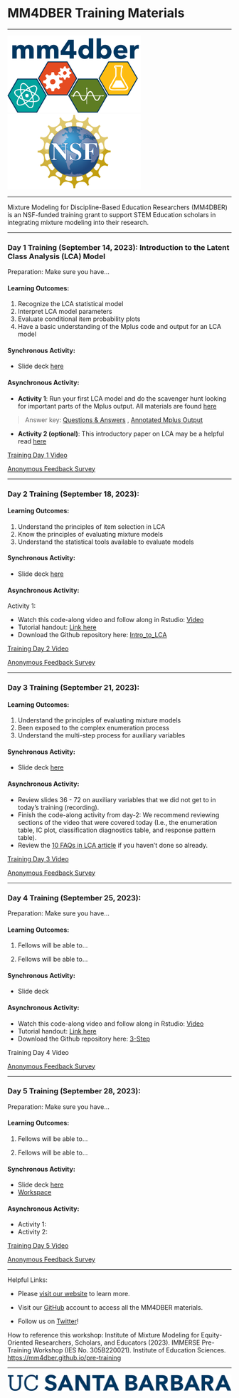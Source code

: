 # MM4DBER Training Materials

------------------------------------------------------------------------

<p align="center">

<img src="images/mm4dber_clear.png" width="300"/> <img src="images/NSF-Logo.png" width="300"/>

</p>

------------------------------------------------------------------------

<p align="center">

Mixture Modeling for Discipline-Based Education Researchers (MM4DBER) is an NSF-funded training grant to support STEM Education scholars in integrating mixture modeling into their research.

</p>

------------------------------------------------------------------------

### Day 1 Training (September 14, 2023): Introduction to the Latent Class Analysis (LCA) Model

Preparation: Make sure you have...

#### Learning Outcomes:
1. Recognize the LCA statistical model
2. Interpret LCA model parameters
3. Evaluate conditional item probability plots
4. Have a basic understanding of the Mplus code and output for an LCA model


#### Synchronous Activity:

- Slide deck [here](https://drive.google.com/file/d/1feG8B-REsBLu7ZIzMBUXyP9Tfl-db6CR/view?usp=sharing)

#### Asynchronous Activity:

- **Activity 1**: Run your first LCA model and do the scavenger hunt looking for important parts of the Mplus output.  All materials are found [here](https://docs.google.com/document/d/11tngHJFCMFJEB-rrXoojuRqyuvcyBVSNvaeB94zEe1o/copy?usp=drive_link)

> Answer key: [Questions & Answers](https://docs.google.com/document/d/1r1khPI-99uIamGRukCV_JJRGV7d5eBs0RlHQM7IPvZ0/edit?usp=sharing) , [Annotated Mplus Output](https://docs.google.com/document/d/1ettnt7BLu-8HPE-jxyIrfHa9CVerrqu_OzZXR2FIAuo/edit?usp=sharing)

- **Activity 2 (optional)**: This introductory paper on LCA may be a helpful read [here](https://drive.google.com/file/d/1WxZgDwvBdkL84rnxL6YF58KUDqOBtcyT/view?usp=sharing)

[Training Day 1 Video](https://drive.google.com/file/d/1f4MkAslkuX8064GE4g3VjtaCIm-xJFFj/view?usp=sharing)

[Anonymous Feedback Survey](https://forms.gle/Nq7xaV2zobq3VmPE6)
 
------------------------------------------------------------------------

### Day 2 Training (September 18, 2023): 

#### Learning Outcomes:

1. Understand the principles of item selection in LCA
2. Know the principles of evaluating mixture models
3. Understand the statistical tools available to evaluate models

#### Synchronous Activity:

- Slide deck [here](https://drive.google.com/file/d/1lh29-QfKppkDeDK2VChHZt-X6DgVudMl/view?usp=sharing)

#### Asynchronous Activity:

Activity 1: 
- Watch this code-along video and follow along in Rstudio: [Video](https://www.youtube.com/watch?v=fPpcScLZFRI)
- Tutorial handout: [Link here](https://mm4dber.github.io/Intro_to_LCA.html)
- Download the Github repository here: [Intro_to_LCA](https://github.com/MM4DBER/Intro_to_LCA)

[Training Day 2 Video](https://drive.google.com/file/d/1ryrIj2hYSmPT8TVVi_F6W45g_bOl_Pdk/view?usp=sharing)

[Anonymous Feedback Survey](https://forms.gle/Q7CWTctepKFNho4a7)

------------------------------------------------------------------------

### Day 3 Training (September 21, 2023): 

#### Learning Outcomes:

1. Understand the principles of evaluating mixture models
2. Been exposed to the complex enumeration process
3. Understand the multi-step process for auxiliary variables


#### Synchronous Activity:

- Slide deck [here](https://drive.google.com/file/d/1t7OnVbrsdQQXK6x_vJo0qRce6x8W41fj/view?usp=sharing)

#### Asynchronous Activity:

- Review slides 36 - 72 on auxiliary variables that we did not get to in today’s training (recording).
- Finish the code-along activity from day-2: We recommend reviewing sections of the video that were covered today (I.e., the enumeration table, IC plot, classification diagnostics table, and response pattern table).
- Review the [10 FAQs in LCA article](https://drive.google.com/file/d/1WxZgDwvBdkL84rnxL6YF58KUDqOBtcyT/view?usp=sharing) if you haven’t done so already.

[Training Day 3 Video](https://drive.google.com/file/d/1t7OnVbrsdQQXK6x_vJo0qRce6x8W41fj/view?usp=drive_link)

[Anonymous Feedback Survey](https://forms.gle/HR4Y6Ug7Wsx8Usth7)

------------------------------------------------------------------------

### Day 4 Training (September 25, 2023): 

Preparation: Make sure you have...

#### Learning Outcomes:

1. Fellows will be able to...

2. Fellows will be able to...


#### Synchronous Activity:

- Slide deck 

#### Asynchronous Activity:

- Watch this code-along video and follow along in Rstudio: [Video](https://youtu.be/MZSFKmTLZRI?si=_eQLhpj046rMPuRM)
- Tutorial handout: [Link here](https://mm4dber.github.io/3step-Method.html)
- Download the Github repository here: [3-Step](https://github.com/MM4DBER/3-Step)

Training Day 4 Video

[Anonymous Feedback Survey](https://forms.gle/DTGxVSoMS65x5DDNA)

------------------------------------------------------------------------

### Day 5 Training (September 28, 2023): 

Preparation: Make sure you have...

#### Learning Outcomes:

1. Fellows will be able to...

2. Fellows will be able to...


#### Synchronous Activity:

- Slide deck [here]()
- [Workspace]()

#### Asynchronous Activity:

- Activity 1: 
- Activity 2: 

[Training Day 5 Video]()

[Anonymous Feedback Survey](https://forms.gle/1fWM75EvAA3qkWBAA)

------------------------------------------------------------------------

Helpful Links:

-   Please [visit our website](https://mm4dbers.education.ucsb.edu/) to learn more.

-   Visit our [GitHub](https://github.com/MM4DBER/mm4dber.github.io) account to access all the MM4DBER materials.

-   Follow us on [Twitter](https://twitter.com/mm4dbers)!

How to reference this workshop: Institute of Mixture Modeling for Equity-Oriented Researchers, Scholars, and Educators (2023). IMMERSE Pre-Training Workshop (IES No. 305B220021). Institute of Education Sciences. <https://mm4dber.github.io/pre-training>

------------------------------------------------------------------------

![](images/UCSB_Navy_mark.png)
